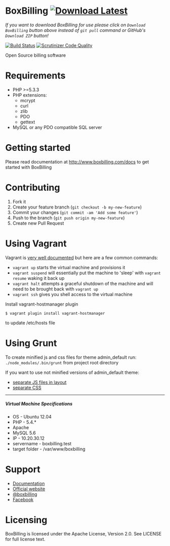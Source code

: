 BoxBilling [![Download Latest](http://i.imgur.com/djy4ExU.png)](https://github.com/boxbilling/boxbilling/releases/latest) 
================================================================================
*If you want to download BoxBilling for use please click on `Download BoxBilling` button above instead of `git pull` command or GitHub's `Download ZIP` button!*

[![Build Status](https://travis-ci.org/boxbilling/boxbilling.svg?branch=master)](https://travis-ci.org/boxbilling/boxbilling)
[![Scrutinizer Code Quality](https://scrutinizer-ci.com/g/boxbilling/boxbilling/badges/quality-score.png?b=master)](https://scrutinizer-ci.com/g/boxbilling/boxbilling/?branch=master)

Open Source billing software

Requirements
================================================================================

* PHP >=5.3.3
* PHP extensions:
  * mcrypt
  * curl
  * zlib
  * PDO
  * gettext
* MySQL or any PDO compatible SQL server

Getting started
================================================================================

Please read documentation at http://www.boxbilling.com/docs to get started
with BoxBilling

Contributing
================================================================================

1. Fork it
2. Create your feature branch (`git checkout -b my-new-feature`)
3. Commit your changes (`git commit -am 'Add some feature'`)
4. Push to the branch (`git push origin my-new-feature`)
5. Create new Pull Request

Using Vagrant
================================================================================
Vagrant is [very well documented](https://docs.vagrantup.com/v2/) but here are a few common commands:

* `vagrant up` starts the virtual machine and provisions it
* `vagrant suspend` will essentially put the machine to 'sleep' with `vagrant resume` waking it back up
* `vagrant halt` attempts a graceful shutdown of the machine and will need to be brought back with `vagrant up`
* `vagrant ssh` gives you shell access to the virtual machine

Install vagrant-hostmanager plugin
    
    $ vagrant plugin install vagrant-hostmanager
    
to update /etc/hosts file 

Using Grunt
===========
To create minified js and css files for theme admin_default run:
`./node_modules/.bin/grunt` from project root directory

If you want to use not minified versions of admin_default theme:
* [separate JS files in layout](https://github.com/boxbilling/boxbilling/blob/5e19912e7287b76e6b760899a7f9d2a4f3c1125c/src/bb-themes/admin_default/html/layout_default.phtml#L17-L24)
* [separate CSS](https://github.com/boxbilling/boxbilling/blob/2636cae130a94cdd827fb5f4acf46b0cdfebbb30/src/bb-themes/admin_default/html/partial_styles.phtml)

----
##### Virtual Machine Specifications #####

* OS     - Ubuntu 12.04
* PHP    - 5.4.* 
* Apache
* MySQL 5.6
* IP - 10.20.30.12
* servername - boxbilling.test
* target folder - /var/www/boxbilling

Support
================================================================================

* [Documentation](http://www.boxbilling.com/docs/)
* [Official website](http://www.boxbilling.com/)
* [@boxbilling](https://twitter.com/boxbilling)
* [Facebook](https://www.facebook.com/boxbilling)

Licensing
================================================================================

BoxBilling is licensed under the Apache License, Version 2.0. See LICENSE for full license text.
